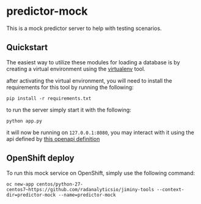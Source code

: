 # predictor-mock

This is a mock predictor server to help with testing scenarios.

## Quickstart

The easiest way to utilize these modules for loading a database is by
creating a virtual environment using the
[virtualenv](https://pypi.python.org/pypi/virtualenv) tool.

after activating the virtual environment, you will need to install the
requirements for this tool by running the following:

    pip install -r requirements.txt

to run the server simply start it with the following:

    python app.py

it will now be running on `127.0.0.1:8080`, you may interact with it using
the api defined by
[this openapi definition](https://github.com/radanalyticsio/jiminy-predictor/blob/master/docs/openapi.yaml)

## OpenShift deploy

To run this mock service on OpenShift, simply use the following command:

```
oc new-app centos/python-27-centos7~https://github.com/radanalyticsio/jiminy-tools --context-dir=predictor-mock --name=predictor-mock
```
